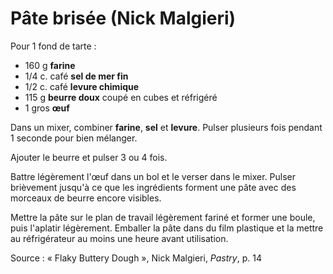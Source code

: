 # Pâte  brisée (Nick Malgieri)

Pour 1 fond de tarte :

* 160 g **farine**
* 1/4 c. café **sel de mer fin**
* 1/2 c. café **levure chimique**
* 115 g **beurre doux** coupé en cubes et réfrigéré
* 1 gros **œuf**

Dans un mixer, combiner **farine**, **sel** et **levure**. Pulser plusieurs fois pendant 1 seconde pour bien mélanger.

Ajouter le beurre et pulser 3 ou 4 fois.

Battre légèrement l'œuf dans un bol et le verser dans le mixer. Pulser brièvement jusqu'à ce que les ingrédients forment une pâte avec des morceaux de beurre encore visibles.

Mettre la pâte sur le plan de travail légèrement fariné et former une boule, puis l'aplatir légèrement. Emballer la pâte dans du film plastique et la mettre au réfrigérateur au moins une heure avant utilisation.

Source : « Flaky Buttery Dough », Nick Malgieri, *Pastry*, p. 14
